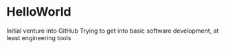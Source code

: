 # HelloWorld
Initial venture into GitHub
Trying to get into basic software development, at least engineering tools

